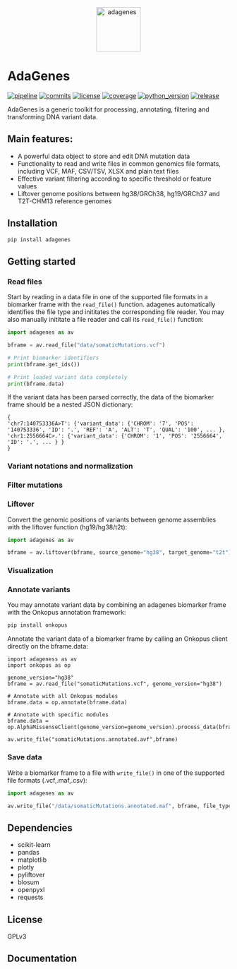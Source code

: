 
<div style="width:100%;text-align:center;">
<img src="https://gitlab.gwdg.de/MedBioinf/mtb/adagenes/-/raw/main/assets/adagenes_v450x650.png?inline=false" alt="adagenes" width="100" />
</div>

# AdaGenes

[![pipeline](https://gitlab.gwdg.de/MedBioinf/mtb/adagenes/badges/main/pipeline.svg)](https://gitlab.gwdg.de/MedBioinf/mtb/adagenes)
[![commits](https://gitlab.gwdg.de/MedBioinf/mtb/adagenes/-/jobs/artifacts/main/raw/commits.svg?job=build_badges)](https://gitlab.gwdg.de/MedBioinf/mtb/adagenes)
[![license](https://gitlab.gwdg.de/MedBioinf/mtb/adagenes/-/jobs/artifacts/main/raw/license.svg?job=build_badges)](https://gitlab.gwdg.de/MedBioinf/mtb/adagenes)
[![coverage](https://gitlab.gwdg.de/MedBioinf/mtb/adagenes/badges/main/coverage.svg)](https://gitlab.gwdg.de/MedBioinf/mtb/adagenes)
[![python_version](https://gitlab.gwdg.de/MedBioinf/mtb/adagenes/-/jobs/artifacts/main/raw/python_version.svg?job=build_badges)](https://gitlab.gwdg.de/MedBioinf/mtb/adagenes)
[![release](https://gitlab.gwdg.de/MedBioinf/mtb/adagenes/-/badges/release.svg)](https://gitlab.gwdg.de/MedBioinf/mtb/adagenes)




AdaGenes is a generic toolkit for processing, annotating, filtering and transforming DNA variant data.

## Main features:
- A powerful data object to store and edit DNA mutation data
- Functionality to read and write files in common genomics file formats, including VCF, MAF, CSV/TSV, XLSX and 
plain text files
- Effective variant filtering according to specific threshold or feature values
- Liftover genome positions between hg38/GRCh38, hg19/GRCh37 and T2T-CHM13 reference genomes

## Installation

```bash
pip install adagenes
```

## Getting started

### Read files
Start by reading in a data file in one of the supported file formats in a biomarker frame with 
the ```read_file()``` function. adagenes automatically identifies the file type and inititates the corresponding file reader. 
You may also manually inititate a file reader and call its ```read_file()``` function:

```python
import adagenes as av

bframe = av.read_file("data/somaticMutations.vcf")

# Print biomarker identifiers
print(bframe.get_ids())

# Print loaded variant data completely
print(bframe.data)
```

If the variant data has been parsed correctly, the data of the biomarker frame should be a nested JSON dictionary:
```commandline
{
'chr7:140753336A>T': {'variant_data': {'CHROM': '7', 'POS': '140753336', 'ID': '.', 'REF': 'A', 'ALT': 'T', 'QUAL': '100', ... },
'chr1:2556664C>.': {'variant_data': {'CHROM': '1', 'POS': '2556664', 'ID': '.', ... } }
}
```

### Variant notations and normalization

### Filter mutations

### Liftover

Convert the genomic positions of variants between genome assemblies with the liftover function (hg19/hg38/t2t):

```python
import adagenes as av

bframe = av.liftover(bframe, source_genome="hg38", target_genome="t2t")
```

### Visualization

### Annotate variants

You may annotate variant data by combining an adagenes biomarker frame with the Onkopus annotation framework:
```python
pip install onkopus
```

Annotate the variant data of a biomarker frame by calling an Onkopus client directly on the bframe.data:

```python3
import adageness as av
import onkopus as op

genome_version="hg38"
bframe = av.read_file("somaticMutations.vcf", genome_version="hg38")

# Annotate with all Onkopus modules
bframe.data = op.annotate(bframe.data)

# Annotate with specific modules
bframe.data = op.AlphaMissenseClient(genome_version=genome_version).process_data(bframe.data)

av.write_file("somaticMutations.annotated.avf",bframe)
```


### Save data

Write a biomarker frame to a file with ```write_file()``` in one of the supported file formats (.vcf,.maf,.csv):

```python
import adagenes as av

av.write_file("/data/somaticMutations.annotated.maf", bframe, file_type="csv")
```

## Dependencies

- scikit-learn
- pandas
- matplotlib
- plotly
- pyliftover
- blosum
- openpyxl
- requests

## License

GPLv3

## Documentation




